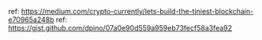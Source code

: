ref: https://medium.com/crypto-currently/lets-build-the-tiniest-blockchain-e70965a248b
ref: https://gist.github.com/dpino/07a0e90d559a959eb73fecf58a3fea92
